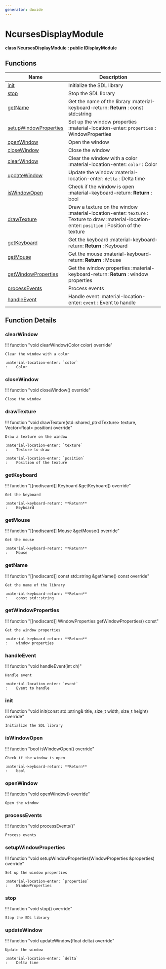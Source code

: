 ```yaml
---
generator: doxide
---
```



# NcursesDisplayModule

**class NcursesDisplayModule : public IDisplayModule**



## Functions

| Name | Description |
| ---- | ----------- |
| [init](#init) | Initialize the SDL library  |
| [stop](#stop) | Stop the SDL library  |
| [getName](#getName) | Get the name of the library :material-keyboard-return: **Return** :    const std::string  |
| [setupWindowProperties](#setupWindowProperties) | Set up the window properties :material-location-enter: `properties` :    WindowProperties  |
| [openWindow](#openWindow) | Open the window  |
| [closeWindow](#closeWindow) | Close the window  |
| [clearWindow](#clearWindow) | Clear the window with a color :material-location-enter: `color` :    Color  |
| [updateWindow](#updateWindow) | Update the window :material-location-enter: `delta` :    Delta time  |
| [isWindowOpen](#isWindowOpen) | Check if the window is open :material-keyboard-return: **Return** :    bool  |
| [drawTexture](#drawTexture) | Draw a texture on the window :material-location-enter: `texture` :    Texture to draw :material-location-enter: `position` :    Position of the texture  |
| [getKeyboard](#getKeyboard) | Get the keyboard :material-keyboard-return: **Return** :    Keyboard  |
| [getMouse](#getMouse) | Get the mouse :material-keyboard-return: **Return** :    Mouse  |
| [getWindowProperties](#getWindowProperties) | Get the window properties :material-keyboard-return: **Return** :    window properties  |
| [processEvents](#processEvents) | Process events  |
| [handleEvent](#handleEvent) | Handle event :material-location-enter: `event` :    Event to handle  |

## Function Details

### clearWindow<a name="clearWindow"></a>
!!! function "void clearWindow(Color color) override"

    Clear the window with a color
        
    :material-location-enter: `color`
    :    Color
    

### closeWindow<a name="closeWindow"></a>
!!! function "void closeWindow() override"

    Close the window
    

### drawTexture<a name="drawTexture"></a>
!!! function "void drawTexture(std::shared_ptr&lt;ITexture&gt; texture, Vector&lt;float&gt; position) override"

    Draw a texture on the window
        
    :material-location-enter: `texture`
    :    Texture to draw
        
    :material-location-enter: `position`
    :    Position of the texture
    

### getKeyboard<a name="getKeyboard"></a>
!!! function "[[nodiscard]] Keyboard &amp;getKeyboard() override"

    Get the keyboard
        
    :material-keyboard-return: **Return**
    :    Keyboard
    

### getMouse<a name="getMouse"></a>
!!! function "[[nodiscard]] Mouse &amp;getMouse() override"

    Get the mouse
        
    :material-keyboard-return: **Return**
    :    Mouse
    

### getName<a name="getName"></a>
!!! function "[[nodiscard]] const std::string &amp;getName() const override"

    Get the name of the library
    
    :material-keyboard-return: **Return**
    :    const std::string
    

### getWindowProperties<a name="getWindowProperties"></a>
!!! function "[[nodiscard]] WindowProperties getWindowProperties() const"

    Get the window properties
        
    :material-keyboard-return: **Return**
    :    window properties
    

### handleEvent<a name="handleEvent"></a>
!!! function "void handleEvent(int ch)"

    Handle event
        
    :material-location-enter: `event`
    :    Event to handle
    

### init<a name="init"></a>
!!! function "void init(const std::string&amp; title, size_t width, size_t height) override"

    Initialize the SDL library
    

### isWindowOpen<a name="isWindowOpen"></a>
!!! function "bool isWindowOpen() override"

    Check if the window is open
        
    :material-keyboard-return: **Return**
    :    bool
    

### openWindow<a name="openWindow"></a>
!!! function "void openWindow() override"

    Open the window
    

### processEvents<a name="processEvents"></a>
!!! function "void processEvents()"

    Process events
    

### setupWindowProperties<a name="setupWindowProperties"></a>
!!! function "void setupWindowProperties(WindowProperties &amp;properties) override"

    Set up the window properties
    
    :material-location-enter: `properties`
    :    WindowProperties
    

### stop<a name="stop"></a>
!!! function "void stop() override"

    Stop the SDL library
    

### updateWindow<a name="updateWindow"></a>
!!! function "void updateWindow(float delta) override"

    Update the window
        
    :material-location-enter: `delta`
    :    Delta time
    

